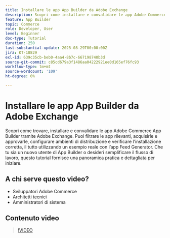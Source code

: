 ```yaml
---
title: Installare le app App Builder da Adobe Exchange
description: Scopri come installare e convalidare le app Adobe Commerce App Builder tramite Adobe Exchange.
feature: App Builder
topic: Commerce
role: Developer, User
level: Beginner
doc-type: Tutorial
duration: 250
last-substantial-update: 2025-08-29T00:00:00Z
jira: KT-18829
exl-id: 639c35cb-beb0-4aa4-8b7c-667198740b3d
source-git-commit: c85cd679a3f1486aa04222921ee0d165ef76fc93
workflow-type: tm+mt
source-wordcount: '109'
ht-degree: 0%

---
```


# Installare le app App Builder da Adobe Exchange

Scopri come trovare, installare e convalidare le app Adobe Commerce App Builder tramite Adobe Exchange. Puoi filtrare le app rilevanti, acquisirle e approvarle, configurare ambienti di distribuzione e verificare l’installazione corretta, il tutto utilizzando un esempio reale con l’app Feed Generator. Che tu sia un nuovo utente di App Builder o desideri semplificare il flusso di lavoro, questo tutorial fornisce una panoramica pratica e dettagliata per iniziare.


## A chi serve questo video?

- Sviluppatori Adobe Commerce
- Architetti tecnici
- Amministratori di sistema

## Contenuto video

>[!VIDEO](https://video.tv.adobe.com/v/3471513/?learn=on&enablevpops)
